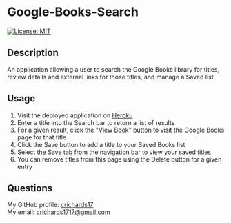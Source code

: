 # Google-Books-Search
  [![License: MIT](https://img.shields.io/badge/License-MIT-yellow.svg)](https://opensource.org/licenses/MIT)  

## Description  
An application allowing a user to search the Google Books library for titles, review details and external links for those titles, and manage a Saved list.

## Usage  
<ol>
<li>Visit the deployed application on <a href="https://google-book-search-cr.herokuapp.com/">Heroku</a></li>
<li>Enter a title into the Search bar to return a list of results</li>
<li>For a given result, click the "View Book" button to visit the Google Books page for that title</li>
<li>Click the Save button to add a title to your Saved Books list</li>
<li>Select the Save tab from the navigation bar to view your saved titles</li>
<li>You can remove titles from this page using the Delete button for a given entry</li>
</ol>

## Questions  
My GitHub profile: [crichards17](https://github/crichards17)  
My email: [crichards1717@gmail.com](crichards1717@gmail.com)  